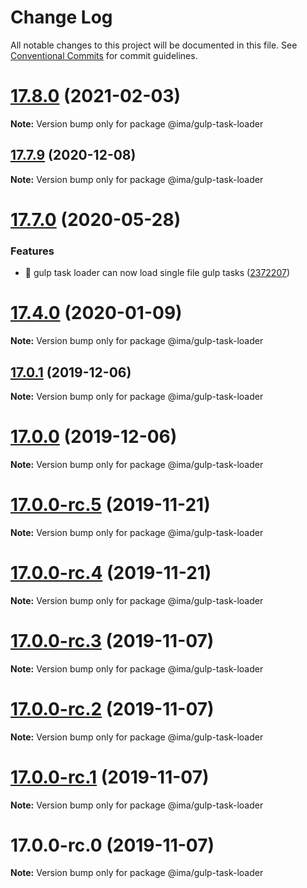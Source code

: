 # Change Log

All notable changes to this project will be documented in this file.
See [Conventional Commits](https://conventionalcommits.org) for commit guidelines.

# [17.8.0](https://github.com/seznam/ima/compare/v17.7.10...v17.8.0) (2021-02-03)

**Note:** Version bump only for package @ima/gulp-task-loader





## [17.7.9](https://github.com/seznam/ima/compare/v17.7.8...v17.7.9) (2020-12-08)

**Note:** Version bump only for package @ima/gulp-task-loader





# [17.7.0](https://github.com/seznam/ima/compare/v17.6.0...v17.7.0) (2020-05-28)


### Features

* 🎸 gulp task loader can now load single file gulp tasks ([2372207](https://github.com/seznam/ima/commit/2372207ec3dd79345022d8ad0550e3d577567c87))





# [17.4.0](https://github.com/seznam/ima/compare/v17.3.0...v17.4.0) (2020-01-09)

**Note:** Version bump only for package @ima/gulp-task-loader





## [17.0.1](https://github.com/seznam/ima/compare/v17.0.0...v17.0.1) (2019-12-06)

**Note:** Version bump only for package @ima/gulp-task-loader





# [17.0.0](https://github.com/seznam/ima/compare/v17.0.0-rc.10...v17.0.0) (2019-12-06)

**Note:** Version bump only for package @ima/gulp-task-loader





# [17.0.0-rc.5](https://github.com/seznam/ima/compare/v17.0.0-rc.4...v17.0.0-rc.5) (2019-11-21)

**Note:** Version bump only for package @ima/gulp-task-loader





# [17.0.0-rc.4](https://github.com/seznam/ima/compare/v17.0.0-rc.3...v17.0.0-rc.4) (2019-11-21)

**Note:** Version bump only for package @ima/gulp-task-loader





# [17.0.0-rc.3](https://github.com/seznam/ima/compare/v17.0.0-rc.2...v17.0.0-rc.3) (2019-11-07)

**Note:** Version bump only for package @ima/gulp-task-loader





# [17.0.0-rc.2](https://github.com/seznam/ima/compare/v17.0.0-rc.1...v17.0.0-rc.2) (2019-11-07)

**Note:** Version bump only for package @ima/gulp-task-loader





# [17.0.0-rc.1](https://github.com/seznam/ima/compare/v17.0.0-rc.0...v17.0.0-rc.1) (2019-11-07)

**Note:** Version bump only for package @ima/gulp-task-loader





# 17.0.0-rc.0 (2019-11-07)

**Note:** Version bump only for package @ima/gulp-task-loader
